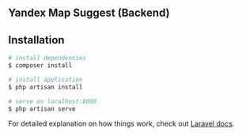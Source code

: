 ## Yandex Map Suggest (Backend)

## Installation

```bash
# install dependencies
$ composer install

# install application
$ php artisan install

# serve on localhost:8000
$ php artisan serve

```

For detailed explanation on how things work, check out [Laravel docs](https://laravel.com/docs).
